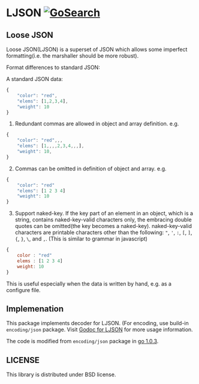 LJSON [![GoSearch](http://go-search.org/badge?id=github.com%2Fdaviddengcn%2Fljson)](http://go-search.org/view?id=github.com%2Fdaviddengcn%2Fljson)
========

Loose JSON
----------
Loose JSON(LJSON) is a superset of JSON which allows some imperfect formatting(i.e. the marshaller should be more robust).

Format differences to standard JSON:

A standard JSON data:

```javascript
{
    "color": "red",
    "elems": [1,2,3,4],
    "weight": 10
}
```


1) Redundant commas are allowed in object and array definition. e.g.

```javascript
{
    "color": "red",,,
    "elems": [1,,,,2,3,4,,,],
    "weight": 10,
}
```

2) Commas can be omitted in definition of object and array. e.g.

```javascript
{
    "color": "red"
    "elems": [1 2 3 4]
    "weight": 10
}
```

3) Support naked-key. If the key part of an element in an object, which is a string, 
contains naked-key-valid characters only, the embracing double quotes can be omitted(the key becomes a naked-key).
naked-key-valid characters are printable characters other than the following:
`"`, `'`, `:`, `[`, `]`, `{`, `}`, `\`, and `,`. (This is similar to grammar in javascript)

```javascript
{
    color : "red"
    elems : [1 2 3 4]
    weight: 10
}
```

This is useful especially when the data is written by hand, e.g. as a configure file.

Implemenation
-------------
This package implements decoder for LJSON. (For encoding, use build-in `encoding/json` package. Visit [Godoc for LJSON](http://godoc.org/github.com/daviddengcn/ljson) for more usage information.

The code is modified from `encoding/json` package in [go 1.0.3](https://code.google.com/p/go/source/browse/?name=go1.0.3#hg%2Fsrc%2Fpkg%2Fencoding%2Fjson).

LICENSE
-------
This library is distributed under BSD license.
